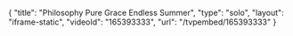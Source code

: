 {
    "title": "Philosophy Pure Grace Endless Summer",
    "type": "solo",
    "layout": "iframe-static",
    "videoId": "165393333",
    "url": "\/tvpembed\/165393333"
}